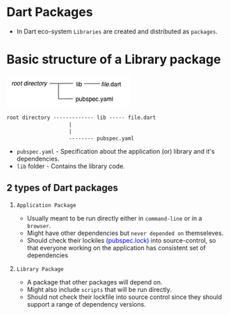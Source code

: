 # Dart Packages 
* In Dart eco-system `Libraries` are created and distributed as `packages`.

# Basic structure of a Library package

![alt text](packages_base_structure.png "Basic structure of a pacakge")
```
root directory ------------- lib ----- file.dart
					|
					|
	 				-------- pubspec.yaml
```
   - `pubspec.yaml` - 	Specification about the application (or) library and it's dependencies.  				
   - `lib` folder - Contains the library code. 

## 2 types of Dart packages
1. `Application Package`
	- Usually meant to be run directly either in `command-line` or in a `browser`.
	- Might have other dependencies but `never depended on` themseleves.
	- Should check their lockiles <span style="color:blue">(pubspec.lock)</span> into source-control, so that everyone working
	  on the application has consistent set of dependencies

2. `Library Package`
	- A package that other packages will depend on.
	- Might also include `scripts` that will be run directly.
	- Should not check their lockfile into source control since they should support a range of dependency versions.